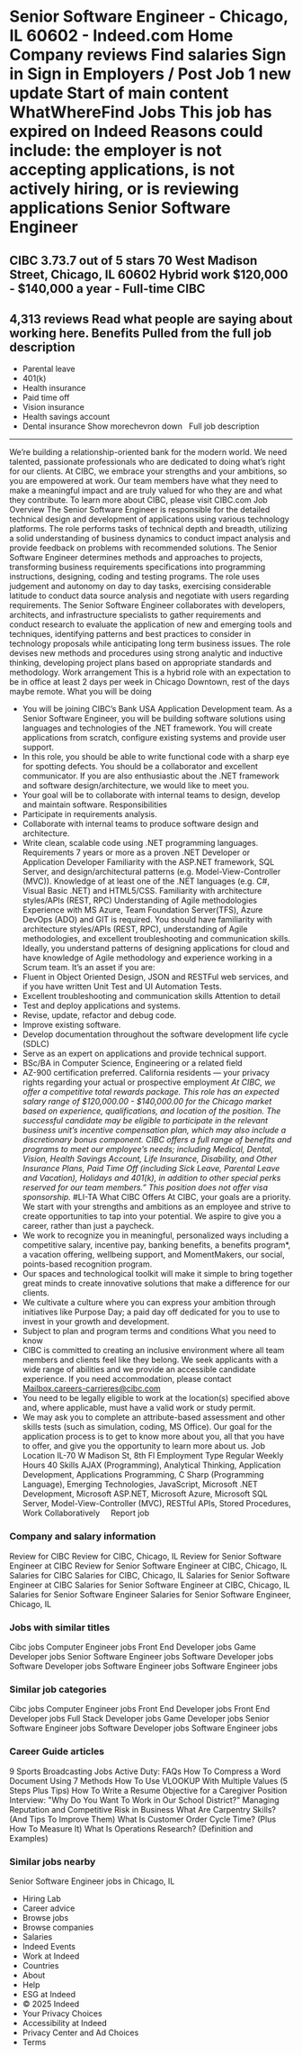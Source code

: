Senior Software Engineer - Chicago, IL 60602 - Indeed.com
Home
Company reviews
Find salaries
Sign in
Sign in
Employers / Post Job
1 new update
Start of main content
WhatWhereFind Jobs
This job has expired on Indeed
Reasons could include: the employer is not accepting applications, is not actively hiring, or is reviewing applications
Senior Software Engineer
========================
CIBC
3.73.7 out of 5 stars
70 West Madison Street, Chicago, IL 60602
Hybrid work
$120,000 - $140,000 a year - Full-time
CIBC
----
4,313 reviews
Read what people are saying about working here.
Benefits Pulled from the full job description
---------------------------------------------
* Parental leave
* 401(k)
* Health insurance
* Paid time off
* Vision insurance
* Health savings account
* Dental insurance
Show morechevron down
&nbsp;
Full job description
--------------------
We’re building a relationship-oriented bank for the modern world. We need talented, passionate professionals who are dedicated to doing what’s right for our clients.
At CIBC, we embrace your strengths and your ambitions, so you are empowered at work. Our team members have what they need to make a meaningful impact and are truly valued for who they are and what they contribute.
To learn more about CIBC, please visit
CIBC.com
Job Overview
The Senior Software Engineer is responsible for the detailed technical design and development of applications using various technology platforms. The role performs tasks of technical depth and breadth, utilizing a solid understanding of business dynamics to conduct impact analysis and provide feedback on problems with recommended solutions. The Senior Software Engineer determines methods and approaches to projects, transforming business requirements specifications into programming instructions, designing, coding and testing programs. The role uses judgement and autonomy on day to day tasks, exercising considerable latitude to conduct data source analysis and negotiate with users regarding requirements.
The Senior Software Engineer collaborates with developers, architects, and infrastructure specialists to gather requirements and conduct research to evaluate the application of new and emerging tools and techniques, identifying patterns and best practices to consider in technology proposals while anticipating long term business issues. The role devises new methods and procedures using strong analytic and inductive thinking, developing project plans based on appropriate standards and methodology.
Work arrangement
This is a hybrid role with an expectation to be in office at least 2 days per week in Chicago Downtown, rest of the days maybe remote.
What you will be doing
* You will be joining CIBC’s Bank USA Application Development team. As a Senior Software Engineer, you will be building software solutions using languages and technologies of the .NET framework. You will create applications from scratch, configure existing systems and provide user support.
* In this role, you should be able to write functional code with a sharp eye for spotting defects. You should be a collaborator and excellent communicator. If you are also enthusiastic about the .NET framework and software design/architecture, we would like to meet you.
* Your goal will be to collaborate with internal teams to design, develop and maintain software.
Responsibilities
* Participate in requirements analysis.
* Collaborate with internal teams to produce software design and architecture.
* Write clean, scalable code using .NET programming languages.
Requirements
7 years or more as a proven .NET Developer or Application Developer Familiarity with the ASP.NET framework, SQL Server, and design/architectural patterns (e.g. Model-View-Controller (MVC)). Knowledge of at least one of the .NET languages (e.g. C#, Visual Basic .NET) and HTML5/CSS. Familiarity with architecture styles/APIs (REST, RPC) Understanding of Agile methodologies
Experience with MS Azure, Team Foundation Server(TFS), Azure DevOps (ADO) and GIT is required. You should have familiarity with architecture styles/APIs (REST, RPC), understanding of Agile methodologies, and excellent troubleshooting and communication skills. Ideally, you understand patterns of designing applications for cloud and have knowledge of Agile methodology and experience working in a Scrum team.
It’s an asset if you are:
* Fluent in Object Oriented Design, JSON and RESTFul web services, and if you have written Unit Test and UI Automation Tests.
* Excellent troubleshooting and communication skills Attention to detail
* Test and deploy applications and systems.
* Revise, update, refactor and debug code.
* Improve existing software.
* Develop documentation throughout the software development life cycle (SDLC)
* Serve as an expert on applications and provide technical support.
* BSc/BA in Computer Science, Engineering or a related field
* AZ-900 certification preferred.
California residents — your privacy rights regarding your actual or prospective employment
*At CIBC, we offer a competitive total rewards package. This role has an expected salary range of $120,000.00 - $140,000.00 for the Chicago market based on experience, qualifications, and location of the position. The successful candidate may be eligible to participate in the relevant business unit’s incentive compensation plan, which may also include a discretionary bonus component. CIBC offers a full range of benefits and programs to meet our employee’s needs; including Medical, Dental, Vision, Health Savings Account, Life Insurance, Disability, and Other Insurance Plans, Paid Time Off (including Sick Leave, Parental Leave and Vacation), Holidays and 401(k), in addition to other special perks reserved for our team members.”*
*This position does not offer visa sponsorship.*
#LI-TA
What CIBC Offers
At CIBC, your goals are a priority. We start with your strengths and ambitions as an employee and strive to create opportunities to tap into your potential. We aspire to give you a career, rather than just a paycheck.
* We work to recognize you in meaningful, personalized ways including a competitive salary, incentive pay, banking benefits, a benefits program\*, a vacation offering, wellbeing support, and MomentMakers, our social, points-based recognition program.
* Our spaces and technological toolkit will make it simple to bring together great minds to create innovative solutions that make a difference for our clients.
* We cultivate a culture where you can express your ambition through initiatives like Purpose Day; a paid day off dedicated for you to use to invest in your growth and development.
* Subject to plan and program terms and conditions
What you need to know
* CIBC is committed to creating an inclusive environment where all team members and clients feel like they belong. We seek applicants with a wide range of abilities and we provide an accessible candidate experience. If you need accommodation, please contact
Mailbox.careers-carrieres@cibc.com
* You need to be legally eligible to work at the location(s) specified above and, where applicable, must have a valid work or study permit.
* We may ask you to complete an attribute-based assessment and other skills tests (such as simulation, coding, MS Office). Our goal for the application process is to get to know more about you, all that you have to offer, and give you the opportunity to learn more about us.
Job Location
IL-70 W Madison St, 8th Fl
Employment Type
Regular
Weekly Hours
40
Skills
AJAX (Programming), Analytical Thinking, Application Development, Applications Programming, C Sharp (Programming Language), Emerging Technologies, JavaScript, Microsoft .NET Development, Microsoft ASP.NET, Microsoft Azure, Microsoft SQL Server, Model-View-Controller (MVC), RESTful APIs, Stored Procedures, Work Collaboratively
&nbsp;
&nbsp;
Report job
### Company and salary information
Review for CIBC
Review for CIBC, Chicago, IL
Review for Senior Software Engineer at CIBC
Review for Senior Software Engineer at CIBC, Chicago, IL
Salaries for CIBC
Salaries for CIBC, Chicago, IL
Salaries for Senior Software Engineer at CIBC
Salaries for Senior Software Engineer at CIBC, Chicago, IL
Salaries for Senior Software Engineer
Salaries for Senior Software Engineer, Chicago, IL
### Jobs with similar titles
Cibc jobs
Computer Engineer jobs
Front End Developer jobs
Game Developer jobs
Senior Software Engineer jobs
Software Developer jobs
Software Developer jobs
Software Engineer jobs
Software Engineer jobs
### Similar job categories
Cibc jobs
Computer Engineer jobs
Front End Developer jobs
Front End Developer jobs
Full Stack Developer jobs
Game Developer jobs
Senior Software Engineer jobs
Software Developer jobs
Software Engineer jobs
### Career Guide articles
9 Sports Broadcasting Jobs
Active Duty: FAQs
How To Compress a Word Document Using 7 Methods
How To Use VLOOKUP With Multiple Values (5 Steps Plus Tips)
How To Write a Resume Objective for a Caregiver Position
Interview: "Why Do You Want To Work in Our School District?"
Managing Reputation and Competitive Risk in Business
What Are Carpentry Skills? (And Tips To Improve Them)
What Is Customer Order Cycle Time? (Plus How To Measure It)
What Is Operations Research? (Definition and Examples)
### Similar jobs nearby
Senior Software Engineer jobs in Chicago, IL
* Hiring Lab
* Career advice
* Browse jobs
* Browse companies
* Salaries
* Indeed Events
* Work at Indeed
* Countries
* About
* Help
* ESG at Indeed
* © 2025 Indeed
* Your Privacy Choices
* Accessibility at Indeed
* Privacy Center and Ad Choices
* Terms